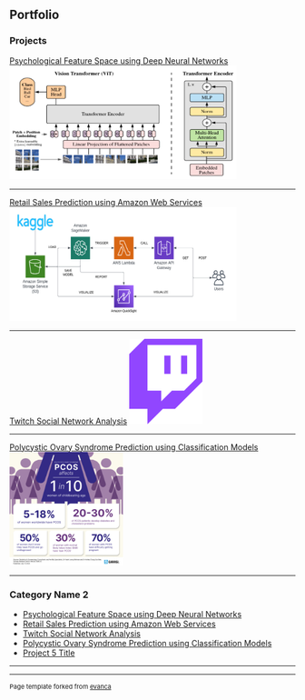 ## Portfolio



### Projects

[Psychological Feature Space using Deep Neural Networks](/pdf/rock_study.pdf)
<img src="images/project_image1.png?raw=true" width="400" height="200"/>

---
[Retail Sales Prediction using Amazon Web Services](/pdf/retail_sales.pdf)
<img src="images/project_image3.png?raw=true" width="400" height="200"/>

---

[Twitch Social Network Analysis](/pdf/twitch_project.pdf)
<img src="images/project_image2.png?raw=true" width="auto" height="150"/>

---

[Polycystic Ovary Syndrome Prediction using Classification Models](http://example.com/)
<img src="images/Pcos.png?raw=true" width="auto" height="200"/>

---

### Category Name 2

- [Psychological Feature Space using Deep Neural Networks](https://github.iu.edu/janandan/DeepLearningSystemsProject)
- [Retail Sales Prediction using Amazon Web Services](https://github.com/jayashprasad8/ecc-project-retail-sales-aws)
- [Twitch Social Network Analysis](https://github.iu.edu/janandan/hpga-project-twitch-gamers)
- [Polycystic Ovary Syndrome Prediction using Classification Models](https://github.com/jayashprasad8/PCOS-Prediction-Data-Mining)
- [Project 5 Title](http://example.com/)

---




---
<p style="font-size:11px">Page template forked from <a href="https://github.com/evanca/quick-portfolio">evanca</a></p>
<!-- Remove above link if you don't want to attibute -->
